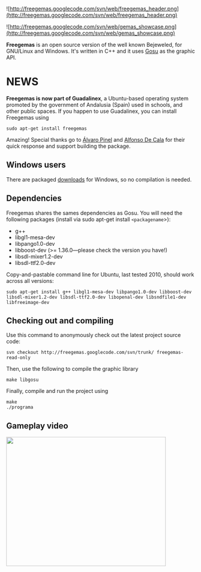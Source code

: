 ![http://freegemas.googlecode.com/svn/web/freegemas_header.png](http://freegemas.googlecode.com/svn/web/freegemas_header.png)

![http://freegemas.googlecode.com/svn/web/gemas_showcase.png](http://freegemas.googlecode.com/svn/web/gemas_showcase.png)

**Freegemas** is an open source version of the well known Bejeweled, for GNU/Linux and Windows. It's written in C++ and it uses [Gosu](http://www.libgosu.org) as the graphic API.

# NEWS #
**Freegemas is now part of Guadalinex**, a Ubuntu-based operating system promoted by the government of Andalusia (Spain) used in schools, and other public spaces. If you happen to use Guadalinex, you can install Freegemas using
```
sudo apt-get install freegemas
```

Amazing! Special thanks go to [Álvaro Pinel](http://about.me/alvaropinel) and [Alfonso De Cala](http://www.linkedin.com/in/alfonsodecala) for their quick response and support building the package.

## Windows users ##
There are packaged [downloads](https://code.google.com/p/freegemas/downloads/list) for Windows, so no compilation is needed.

## Dependencies ##
Freegemas shares the sames dependencies as Gosu. You will need the following packages (install via sudo apt-get install `<packagename`>):
  * g++
  * libgl1-mesa-dev
  * libpango1.0-dev
  * libboost-dev (>= 1.36.0—please check the version you have!)
  * libsdl-mixer1.2-dev
  * libsdl-ttf2.0-dev

Copy-and-pastable command line for Ubuntu, last tested 2010, should work across all versions:

```
sudo apt-get install g++ libgl1-mesa-dev libpango1.0-dev libboost-dev libsdl-mixer1.2-dev libsdl-ttf2.0-dev libopenal-dev libsndfile1-dev libfreeimage-dev
```

## Checking out and compiling ##
Use this command to anonymously check out the latest project source code:
```
svn checkout http://freegemas.googlecode.com/svn/trunk/ freegemas-read-only 
```

Then, use the following to compile the graphic library
```
make libgosu
```

Finally, compile and run the project using
```
make
./programa
```

## Gameplay video ##
<a href='http://www.youtube.com/watch?feature=player_embedded&v=DonQd48B9AU' target='_blank'><img src='http://img.youtube.com/vi/DonQd48B9AU/0.jpg' width='425' height=344 /></a>